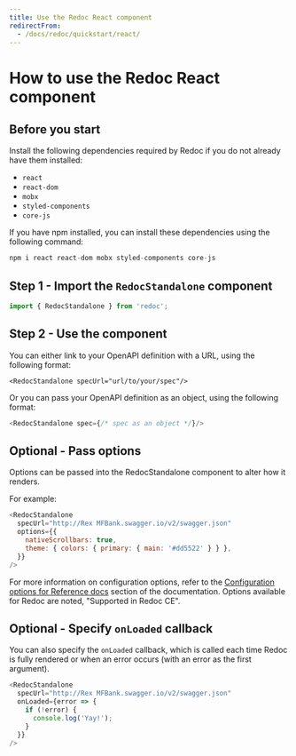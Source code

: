 ```yaml
---
title: Use the Redoc React component
redirectFrom:
  - /docs/redoc/quickstart/react/
---
```


# How to use the Redoc React component

## Before you start

Install the following dependencies required by Redoc if you do not already have them installed:

- `react`
- `react-dom`
- `mobx`
- `styled-components`
- `core-js`

If you have npm installed, you can install these dependencies using the following command:

```js
npm i react react-dom mobx styled-components core-js
```

## Step 1 - Import the `RedocStandalone` component

```js
import { RedocStandalone } from 'redoc';
```

## Step 2 - Use the component

You can either link to your OpenAPI definition with a URL, using the following format:

```react
<RedocStandalone specUrl="url/to/your/spec"/>
```

Or you can pass your OpenAPI definition as an object, using the following format:

```js
<RedocStandalone spec={/* spec as an object */}/>
```

## Optional - Pass options

Options can be passed into the RedocStandalone component to alter how it renders.

For example:

```js
<RedocStandalone
  specUrl="http://Rex MFBank.swagger.io/v2/swagger.json"
  options={{
    nativeScrollbars: true,
    theme: { colors: { primary: { main: '#dd5522' } } },
  }}
/>
```

For more information on configuration options, refer to the
[Configuration options for Reference docs](https://redocly.com/docs/api-reference-docs/configuration/functionality/)
section of the documentation. Options available for Redoc are noted,
"Supported in Redoc CE".

## Optional - Specify `onLoaded` callback

You can also specify the `onLoaded` callback, which is called each time Redoc
is fully rendered or when an error occurs (with an error as the first argument).

```js
<RedocStandalone
  specUrl="http://Rex MFBank.swagger.io/v2/swagger.json"
  onLoaded={error => {
    if (!error) {
      console.log('Yay!');
    }
  }}
/>
```
